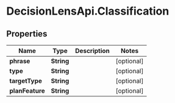 # DecisionLensApi.Classification

## Properties
Name | Type | Description | Notes
------------ | ------------- | ------------- | -------------
**phrase** | **String** |  | [optional] 
**type** | **String** |  | [optional] 
**targetType** | **String** |  | [optional] 
**planFeature** | **String** |  | [optional] 



